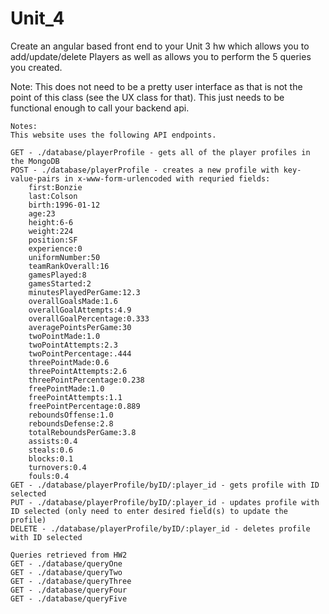 # Unit_4
Create an angular based front end to your Unit 3 hw which allows you to add/update/delete Players as well as allows you to perform the 5 queries you created.

Note: This does not need to be a pretty user interface as that is not the point of this class (see the UX class for that).  This just needs to be functional enough to call your backend api.

```
Notes:
This website uses the following API endpoints.

GET - ./database/playerProfile - gets all of the player profiles in the MongoDB
POST - ./database/playerProfile - creates a new profile with key-value-pairs in x-www-form-urlencoded with requried fields:
    first:Bonzie
    last:Colson
    birth:1996-01-12
    age:23
    height:6-6
    weight:224
    position:SF
    experience:0
    uniformNumber:50
    teamRankOverall:16
    gamesPlayed:8
    gamesStarted:2
    minutesPlayedPerGame:12.3
    overallGoalsMade:1.6
    overallGoalAttempts:4.9
    overallGoalPercentage:0.333
    averagePointsPerGame:30
    twoPointMade:1.0
    twoPointAttempts:2.3
    twoPointPercentage:.444
    threePointMade:0.6
    threePointAttempts:2.6
    threePointPercentage:0.238
    freePointMade:1.0
    freePointAttempts:1.1
    freePointPercentage:0.889
    reboundsOffense:1.0
    reboundsDefense:2.8
    totalReboundsPerGame:3.8
    assists:0.4
    steals:0.6
    blocks:0.1
    turnovers:0.4
    fouls:0.4
GET - ./database/playerProfile/byID/:player_id - gets profile with ID selected
PUT - ./database/playerProfile/byID/:player_id - updates profile with ID selected (only need to enter desired field(s) to update the profile)
DELETE - ./database/playerProfile/byID/:player_id - deletes profile with ID selected

Queries retrieved from HW2
GET - ./database/queryOne
GET - ./database/queryTwo
GET - ./database/queryThree
GET - ./database/queryFour
GET - ./database/queryFive
```
